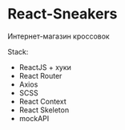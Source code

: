 # React-Sneakers
Интернет-магазин кроссовок

Stack:
- ReactJS + хуки
- React Router
- Axios
- SCSS
- React Context
- React Skeleton
- mockAPI

